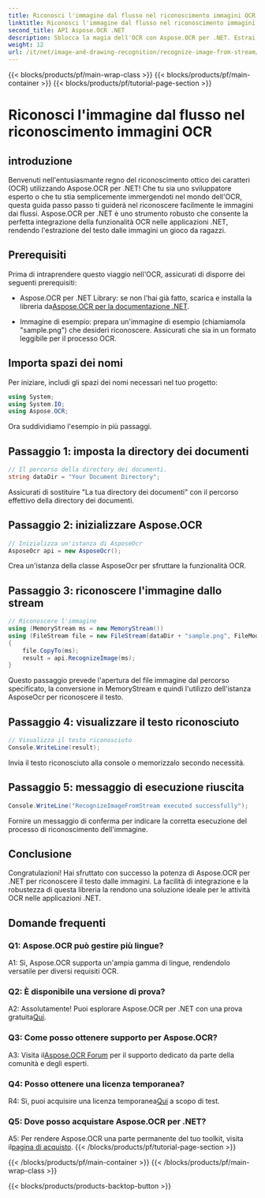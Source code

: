 ```yaml
---
title: Riconosci l'immagine dal flusso nel riconoscimento immagini OCR
linktitle: Riconosci l'immagine dal flusso nel riconoscimento immagini OCR
second_title: API Aspose.OCR .NET
description: Sblocca la magia dell'OCR con Aspose.OCR per .NET. Estrai facilmente testo dalle immagini. Esplora il tutorial per avere una guida passo passo.
weight: 12
url: /it/net/image-and-drawing-recognition/recognize-image-from-stream/
---
```


{{< blocks/products/pf/main-wrap-class >}}
{{< blocks/products/pf/main-container >}}
{{< blocks/products/pf/tutorial-page-section >}}

# Riconosci l'immagine dal flusso nel riconoscimento immagini OCR

## introduzione

Benvenuti nell'entusiasmante regno del riconoscimento ottico dei caratteri (OCR) utilizzando Aspose.OCR per .NET! Che tu sia uno sviluppatore esperto o che tu stia semplicemente immergendoti nel mondo dell'OCR, questa guida passo passo ti guiderà nel riconoscere facilmente le immagini dai flussi. Aspose.OCR per .NET è uno strumento robusto che consente la perfetta integrazione della funzionalità OCR nelle applicazioni .NET, rendendo l'estrazione del testo dalle immagini un gioco da ragazzi.

## Prerequisiti

Prima di intraprendere questo viaggio nell'OCR, assicurati di disporre dei seguenti prerequisiti:

-  Aspose.OCR per .NET Library: se non l'hai già fatto, scarica e installa la libreria da[Aspose.OCR per la documentazione .NET](https://reference.aspose.com/ocr/net/).

- Immagine di esempio: prepara un'immagine di esempio (chiamiamola "sample.png") che desideri riconoscere. Assicurati che sia in un formato leggibile per il processo OCR.

## Importa spazi dei nomi

Per iniziare, includi gli spazi dei nomi necessari nel tuo progetto:

```csharp
using System;
using System.IO;
using Aspose.OCR;
```

Ora suddividiamo l'esempio in più passaggi.

## Passaggio 1: imposta la directory dei documenti

```csharp
// Il percorso della directory dei documenti.
string dataDir = "Your Document Directory";
```

Assicurati di sostituire "La tua directory dei documenti" con il percorso effettivo della directory dei documenti.

## Passaggio 2: inizializzare Aspose.OCR

```csharp
// Inizializza un'istanza di AsposeOcr
AsposeOcr api = new AsposeOcr();
```

Crea un'istanza della classe AsposeOcr per sfruttare la funzionalità OCR.

## Passaggio 3: riconoscere l'immagine dallo stream

```csharp
// Riconoscere l'immagine
using (MemoryStream ms = new MemoryStream())
using (FileStream file = new FileStream(dataDir + "sample.png", FileMode.Open, FileAccess.Read))
{
    file.CopyTo(ms);
    result = api.RecognizeImage(ms);
}
```

Questo passaggio prevede l'apertura del file immagine dal percorso specificato, la conversione in MemoryStream e quindi l'utilizzo dell'istanza AsposeOcr per riconoscere il testo.

## Passaggio 4: visualizzare il testo riconosciuto

```csharp
// Visualizza il testo riconosciuto
Console.WriteLine(result);
```

Invia il testo riconosciuto alla console o memorizzalo secondo necessità.

## Passaggio 5: messaggio di esecuzione riuscita

```csharp
Console.WriteLine("RecognizeImageFromStream executed successfully");
```

Fornire un messaggio di conferma per indicare la corretta esecuzione del processo di riconoscimento dell'immagine.

## Conclusione

Congratulazioni! Hai sfruttato con successo la potenza di Aspose.OCR per .NET per riconoscere il testo dalle immagini. La facilità di integrazione e la robustezza di questa libreria la rendono una soluzione ideale per le attività OCR nelle applicazioni .NET.

## Domande frequenti

### Q1: Aspose.OCR può gestire più lingue?

A1: Sì, Aspose.OCR supporta un'ampia gamma di lingue, rendendolo versatile per diversi requisiti OCR.

### Q2: È disponibile una versione di prova?

 A2: Assolutamente! Puoi esplorare Aspose.OCR per .NET con una prova gratuita[Qui](https://releases.aspose.com/).

### Q3: Come posso ottenere supporto per Aspose.OCR?

 A3: Visita il[Aspose.OCR Forum](https://forum.aspose.com/c/ocr/16) per il supporto dedicato da parte della comunità e degli esperti.

### Q4: Posso ottenere una licenza temporanea?

 R4: Sì, puoi acquisire una licenza temporanea[Qui](https://purchase.aspose.com/temporary-license/) a scopo di test.

### Q5: Dove posso acquistare Aspose.OCR per .NET?

 A5: Per rendere Aspose.OCR una parte permanente del tuo toolkit, visita il[pagina di acquisto](https://purchase.aspose.com/buy).
{{< /blocks/products/pf/tutorial-page-section >}}

{{< /blocks/products/pf/main-container >}}
{{< /blocks/products/pf/main-wrap-class >}}

{{< blocks/products/products-backtop-button >}}
